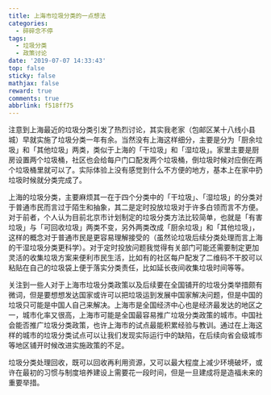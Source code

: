 ```yaml
---
title: 上海市垃圾分类的一点想法
categories:
  - 碎碎念不停
tags:
  - 垃圾分类
  - 政策讨论
date: '2019-07-07 14:33:43'
top: false
sticky: false
mathjax: false
reward: true
comments: true
abbrlink: f518ff75
---
```

注意到上海最近的垃圾分类引发了热烈讨论，其实我老家（包邮区某十八线小县城）早就实施了垃圾分类一年有余。当然没有上海这样细分，主要是分为「厨余垃圾」和「其他垃圾」两类，类似于上海的「干垃圾」和「湿垃圾」。家里主要是厨房设置两个垃圾桶，社区也会给每户门口配发两个垃圾桶，倒垃圾时候对应倒在两个垃圾桶里就可以了。实际体验上没有感觉到什么不方便的地方，基本上在家中扔垃圾时候就分类完成了。<!-- more -->

上海的垃圾分类，主要麻烦其一在于四个分类中的「干垃圾」、「湿垃圾」的分类对于普通市民而言过于陌生和抽象，其二是定时投放垃圾对于许多白领而言不方便。对于前者，个人认为目前北京市计划制定的垃圾分类方法比较简单，也就是「有害垃圾」与「可回收垃圾」两类不变，另外两类改成「厨余垃圾」和「其他垃圾」，这样的概念对于普通市民是更容易理解接受的（虽然论垃圾后续分类处理而言上海的干湿垃圾分类更科学）。对于定时投放问题我觉得有关部门可能还需要制定更加灵活的收集垃圾方案来便利市民生活，比如有的社区每户配发了二维码不干胶可以粘贴在自己的垃圾袋上便于落实分类责任，比如延长夜间收集垃圾时间等等。

关注到一些人对于上海市垃圾分类政策以及后续要在全国铺开的垃圾分类举措颇有微词，但是要想想发达国家或许可以把垃圾运到发展中国家解决问题，但是中国的垃圾只可能是中国人自己来解决。上海市是全国经济中心也是经济最发达的地区之一，城市化率又很高，上海市可能是全国最容易推广垃圾分类政策的城市。中国社会能否推广垃圾分类政策，也许上海市的试点最能积累经验与教训。通过在上海这样的城市的垃圾分类试点可以让我们发现实际运行中的缺陷，在后续向省会级城市等地区铺开时候改进实施政策的不足。

垃圾分类处理回收，既可以回收再利用资源，又可以最大程度上减少环境破坏，或许在最初的习惯与制度培养建设上需要花一段时间，但是一旦建成将是造福未来的重要举措。
